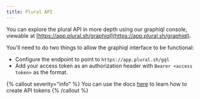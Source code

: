 ```yaml
---
title: Plural API
---
```


You can explore the plural API in more depth using our graphiql console, viewable at [https://app.plural.sh/graphiql](https://app.plural.sh/graphiql).

You'll need to do two things to allow the graphiql interface to be functional:

* Configure the endpoint to point to `https://app.plural.sh/gql`
* Add your access token as an authorization header with `Bearer <access token>` as the format.

{% callout severity="info" %}
You can use the docs [here](/advanced-topics/identity-and-access-management/api-tokens) to learn how to create API tokens
{% /callout %}
